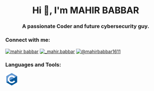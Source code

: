 <h1 align="center">Hi 👋, I'm MAHIR BABBAR</h1>
<h3 align="center">A passionate Coder and future cybersecurity guy.</h3>

<h3 align="left">Connect with me:</h3>
<p align="left">
<a href="https://linkedin.com/in/mahir babbar" target="blank"><img align="center" src="https://raw.githubusercontent.com/rahuldkjain/github-profile-readme-generator/master/src/images/icons/Social/linked-in-alt.svg" alt="mahir babbar" height="30" width="40" /></a>
<a href="https://instagram.com/_mahir.babbar" target="blank"><img align="center" src="https://raw.githubusercontent.com/rahuldkjain/github-profile-readme-generator/master/src/images/icons/Social/instagram.svg" alt="_mahir.babbar" height="30" width="40" /></a>
<a href="https://www.hackerrank.com/@mahirbabbar1611" target="blank"><img align="center" src="https://raw.githubusercontent.com/rahuldkjain/github-profile-readme-generator/master/src/images/icons/Social/hackerrank.svg" alt="@mahirbabbar1611" height="30" width="40" /></a>
</p>

<h3 align="left">Languages and Tools:</h3>
<p align="left"> <a href="https://www.cprogramming.com/" target="_blank" rel="noreferrer"> <img src="https://raw.githubusercontent.com/devicons/devicon/master/icons/c/c-original.svg" alt="c" width="40" height="40"/> </a> </p>
